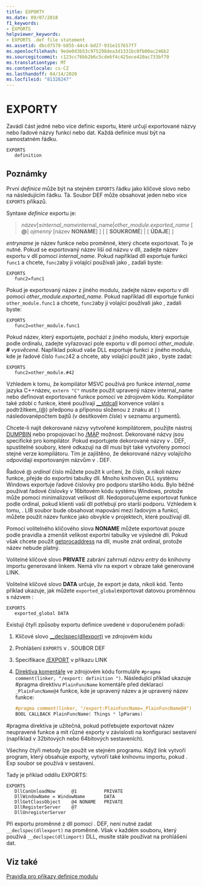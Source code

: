 ```yaml
---
title: EXPORTY
ms.date: 09/07/2018
f1_keywords:
- EXPORTS
helpviewer_keywords:
- EXPORTS .def file statement
ms.assetid: dbcd7579-b855-44c4-bd27-931e157657f7
ms.openlocfilehash: 9ede0d3b53c975298dea3d1331bc0fb00ac246b2
ms.sourcegitcommit: c123cc76bb2b6c5cde6f4c425ece420ac733bf70
ms.translationtype: MT
ms.contentlocale: cs-CZ
ms.lasthandoff: 04/14/2020
ms.locfileid: "81328247"
---
```

# <a name="exports"></a>EXPORTY

Zavádí část jedné nebo více definic exportu, které určují exportované názvy nebo řadové názvy funkcí nebo dat. Každá definice musí být na samostatném řádku.

```DEF
EXPORTS
   definition
```

## <a name="remarks"></a>Poznámky

První *definice* může být na stejném `EXPORTS` řádku jako klíčové slovo nebo na následujícím řádku. Tá. Soubor DEF může obsahovat jeden nebo více `EXPORTS` příkazů.

Syntaxe *definice* exportu je:

> *název*\[__=__*internal_name*internal_name|*other_module.exported_name* \[ **\@**] _ojmenný_ \[název **NONAME**] ] \[ \[ **SOUKROMÉ**] | \[ **ÚDAJE**] ]

*entryname* je název funkce nebo proměnné, který chcete exportovat. To je nutné. Pokud se exportovaný název liší od názvu v dll, zadejte název exportu v dll pomocí *internal_name*. Pokud například dll exportuje funkci `func1` a chcete, `func2`aby ji volající používali jako , zadali byste:

```DEF
EXPORTS
   func2=func1
```

Pokud je exportovaný název z jiného modulu, zadejte název exportu v dll pomocí *other_module.exported_name*. Pokud například dll exportuje funkci `other_module.func1` a chcete, `func2`aby ji volající používali jako , zadali byste:

```DEF
EXPORTS
   func2=other_module.func1
```

Pokud název, který exportujete, pochází z jiného modulu, který exportuje podle ordinalu, zadejte vyřazovací pole exportu v dll pomocí *other_module*. __#__ *vysvěcené*. Například pokud vaše DLL exportuje funkci z jiného modulu, kde je řadové číslo `func2`42 a chcete, aby volající použít jako , byste zadat:

```DEF
EXPORTS
   func2=other_module.#42
```

Vzhledem k tomu, že kompilátor MSVC používá pro funkce *internal_name* jazyka C++název, `extern "C"` musíte použít upravený název internal_name nebo definovat exportované funkce pomocí ve zdrojovém kódu. Kompilátor také zdobí c funkce, které používají [__stdcall](../../cpp/stdcall.md) konvence volání s podtržítkem\_(\@) předponu a příponou složenou z znaku at ( ) následovanépočtem bajtů (v desítkovém čísle) v seznamu argumentů.

Chcete-li najít dekorované názvy vytvořené kompilátorem, použijte nástroj [DUMPBIN](dumpbin-reference.md) nebo propojovací ho [/MAP](map-generate-mapfile.md) možnost. Dekorované názvy jsou specifické pro kompilátor. Pokud exportujete dekorované názvy v . DEF, spustitelné soubory, které odkazují na dll musí být také vytvořeny pomocí stejné verze kompilátoru. Tím je zajištěno, že dekorované názvy volajícího odpovídají exportovaným názvům v . DEF.

Řadové \@ *ordinal* číslo můžete použít k určení, že číslo, a nikoli název funkce, přejde do exportní tabulky dll. Mnoho knihoven DLL systému Windows exportuje řadové číslovky pro podporu staršího kódu. Bylo běžné používat řadové číslovky v 16bitovém kódu systému Windows, protože může pomoci minimalizovat velikost dll. Nedoporučujeme exportovat funkce podle ordinal, pokud klienti vaší dll potřebují pro starší podporu. Vzhledem k tomu, . LIB soubor bude obsahovat mapování mezi řadovým a funkcí, můžete použít název funkce jako obvykle v projektech, které používají dll.

Pomocí volitelného klíčového slova **NONAME** můžete exportovat pouze podle pravidla a zmenšit velikost exportní tabulky ve výsledné dll. Pokud však chcete použít [getprocaddress](/windows/win32/api/libloaderapi/nf-libloaderapi-getprocaddress) na dll, musíte znát ordinal, protože název nebude platný.

Volitelné klíčové slovo **PRIVATE** zabrání zahrnutí *názvu entry* do knihovny importu generované linkem. Nemá vliv na export v obraze také generované LINK.

Volitelné klíčové slovo **DATA** určuje, že export je data, nikoli kód. Tento příklad ukazuje, jak můžete `exported_global`exportovat datovou proměnnou s názvem :

```DEF
EXPORTS
   exported_global DATA
```

Existují čtyři způsoby exportu definice uvedené v doporučeném pořadí:

1. Klíčové slovo [__declspec(dllexport)](../../cpp/dllexport-dllimport.md) ve zdrojovém kódu

1. Prohlášení `EXPORTS` v . SOUBOR DEF

1. Specifikace [/EXPORT](export-exports-a-function.md) v příkazu LINK

1. [Direktiva komentáře](../../preprocessor/comment-c-cpp.md) ve zdrojovém kódu formuláře `#pragma comment(linker, "/export: definition ")`. Následující příklad ukazuje #pragma direktivu `PlainFuncName` komentáře před deklarací `_PlainFuncName@4` funkce, kde je upravený název a je upravený název funkce:

    ```cpp
    #pragma comment(linker, "/export:PlainFuncName=_PlainFuncName@4")
    BOOL CALLBACK PlainFuncName( Things * lpParams)
    ```

#pragma direktiva je užitečná, pokud potřebujete exportovat název neupravené funkce a mít různé exporty v závislosti na konfiguraci sestavení (například v 32bitových nebo 64bitových sestaveních).

Všechny čtyři metody lze použít ve stejném programu. Když link vytvoří program, který obsahuje exporty, vytvoří také knihovnu importu, pokud . Exp soubor se používá v sestavení.

Tady je příklad oddílu EXPORTS:

```DEF
EXPORTS
   DllCanUnloadNow      @1          PRIVATE
   DllWindowName = WindowName       DATA
   DllGetClassObject    @4 NONAME   PRIVATE
   DllRegisterServer    @7
   DllUnregisterServer
```

Při exportu proměnné z dll pomocí . DEF, není nutné zadat `__declspec(dllexport)` na proměnné. Však v každém souboru, který používá `__declspec(dllimport)` DLL, musíte stále používat na prohlášení dat.

## <a name="see-also"></a>Viz také

[Pravidla pro příkazy definice modulu](rules-for-module-definition-statements.md)
